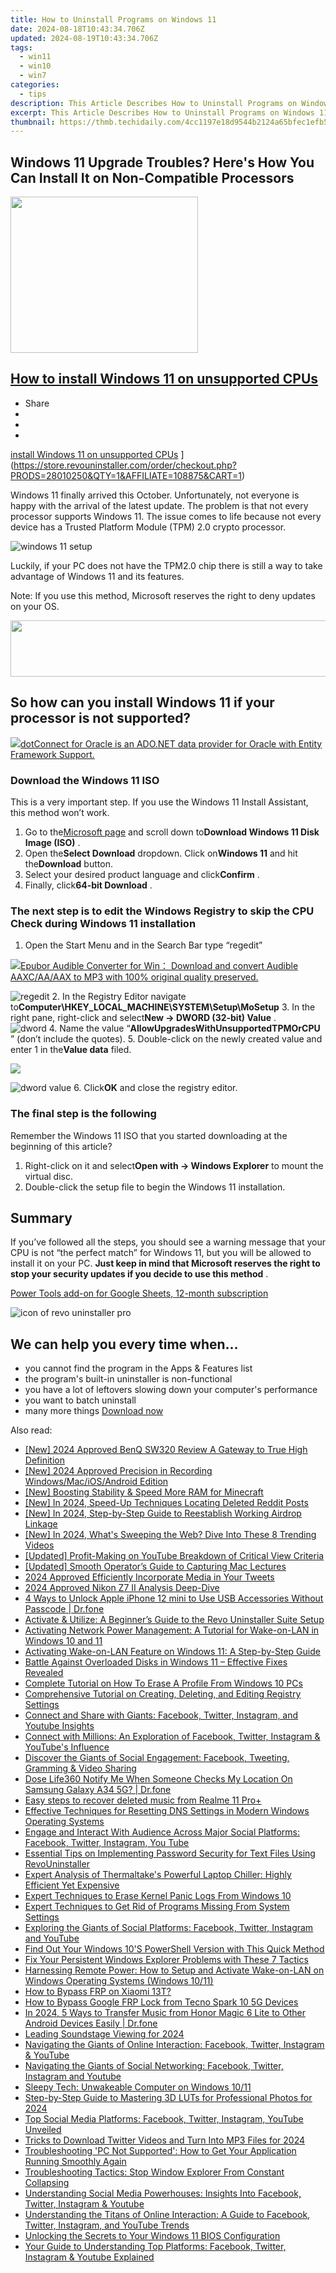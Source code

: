 ```yaml
---
title: How to Uninstall Programs on Windows 11
date: 2024-08-18T10:43:34.706Z
updated: 2024-08-19T10:43:34.706Z
tags:
  - win11
  - win10
  - win7
categories:
  - tips
description: This Article Describes How to Uninstall Programs on Windows 11
excerpt: This Article Describes How to Uninstall Programs on Windows 11
thumbnail: https://thmb.techidaily.com/4cc1197e18d9544b2124a65bfec1efb521b06ec232353dd58129a9184ba8b76a.jpg
---
```


## Windows 11 Upgrade Troubles? Here's How You Can Install It on Non-Compatible Processors

<!-- affiliate ads begin -->
<a href="https://dhgate.sjv.io/c/5597632/1678785/12108" target="_top" id="1678785"><img src="//a.impactradius-go.com/display-ad/12108-1678785" border="0" alt="" width="300" height="250"/></a>
<!-- affiliate ads end -->
## [How to install Windows 11 on unsupported CPUs](https://store.revouninstaller.com/order/checkout.php?PRODS=28010250&QTY=1&AFFILIATE=108875&CART=1)

* Share
* [](http://www.facebook.com/share.php?u=https://www.revouninstaller.com/blog/how-to-install-windows-11-on-unsupported-cpus/&title=How+to+install+Windows+11+on+unsupported+CPUs)
* [](https://twitter.com/intent/tweet?text=How+to+install+Windows+11+on+unsupported+CPUs&url=https://www.revouninstaller.com/blog/how-to-install-windows-11-on-unsupported-cpus/ "Click to share on Twitter")
* [](https://store.revouninstaller.com/order/checkout.php?PRODS=28010250&QTY=1&AFFILIATE=108875&CART=1)

[install Windows 11 on unsupported CPUs](https://f057a20f961f56a72089-b74530d2d26278124f446233f95622ef.ssl.cf1.rackcdn.com/site/blog/install-windows-unsupported-cpu/how-to-install-windows-11-on-unsupported-cpu.png) ](https://store.revouninstaller.com/order/checkout.php?PRODS=28010250&QTY=1&AFFILIATE=108875&CART=1)

 Windows 11 finally arrived this October. Unfortunately, not everyone is happy with the arrival of the latest update. The problem is that not every processor supports Windows 11\. The issue comes to life because not every device has a Trusted Platform Module (TPM) 2.0 crypto processor.

![windows 11 setup](https://f057a20f961f56a72089-b74530d2d26278124f446233f95622ef.ssl.cf1.rackcdn.com/site/blog/install-windows-unsupported-cpu/windows-11-setup.jpg)

 Luckily, if your PC does not have the TPM2.0 chip there is still a way to take advantage of Windows 11 and its features.

 Note: If you use this method, Microsoft reserves the right to deny updates on your OS.

<!-- affiliate ads begin -->
<a href="https://arkmc.pxf.io/c/5597632/427477/5172" target="_top" id="427477"><img src="//a.impactradius-go.com/display-ad/5172-427477" border="0" alt="" width="728" height="90"/></a><img height="0" width="0" src="https://arkmc.pxf.io/i/5597632/427477/5172" style="position:absolute;visibility:hidden;" border="0" />
<!-- affiliate ads end -->
## So how can you install Windows 11 if your processor is not supported?

<!-- affiliate ads begin -->
<a href="https://checkout.devart.com/order/checkout.php?PRODS=5023555&QTY=1&AFFILIATE=108875&CART=1"><img src="https://secure.avangate.com/images/merchant/45b430710ad04765a6afd58d9d9fafca/products/dotConnect_O.png" border="0">dotConnect for Oracle is an ADO.NET data provider for Oracle with Entity Framework Support.</a>
<!-- affiliate ads end -->
### Download the Windows 11 ISO

 This is a very important step. If you use the Windows 11 Install Assistant, this method won’t work.

1. Go to the[Microsoft page](https://www.microsoft.com/en-us/software-download/windows11?ranMID=24542&ranEAID=nOD/rLJHOac&ranSiteID=nOD%5FrLJHOac-42vlJMwQgDDSJ5XfoWPeBA&epi=nOD%5FrLJHOac-42vlJMwQgDDSJ5XfoWPeBA&irgwc=1&OCID=AID2200057%5Faff%5F7593%5F1243925&tduid=%28ir%5F%5Fzpv3mpuozckfqijnkk0sohz3we2xobwf0ymxujdc00%29%287593%29%281243925%29%28nOD%5FrLJHOac-42vlJMwQgDDSJ5XfoWPeBA%29%28%29&irclickid=%5Fzpv3mpuozckfqijnkk0sohz3we2xobwf0ymxujdc00) and scroll down to**Download Windows 11 Disk Image (ISO)** .
2. Open the**Select Download** dropdown. Click on**Windows 11** and hit the**Download** button.
3. Select your desired product language and click**Confirm** .
4. Finally, click**64-bit Download** .

### The next step is to edit the Windows Registry to skip the CPU Check during Windows 11 installation

1. Open the Start Menu and in the Search Bar type “regedit”  
<!-- affiliate ads begin -->
<a href="https://secure.2checkout.com/order/checkout.php?PRODS=4708689&QTY=1&AFFILIATE=108875&CART=1"><img src="https://www.epubor.com/images/uppic/audible-converter-interface.png" border="0">Epubor Audible Converter for Win： Download and convert Audible AAXC/AA/AAX to MP3 with 100% original quality preserved.</a>
<!-- affiliate ads end -->
![regedit](https://f057a20f961f56a72089-b74530d2d26278124f446233f95622ef.ssl.cf1.rackcdn.com/site/blog/install-windows-unsupported-cpu/regedit-exe.png)
2. In the Registry Editor navigate to**Computer\\HKEY\_LOCAL\_MACHINE\\SYSTEM\\Setup\\MoSetup**
3. In the right pane, right-click and select**New -> DWORD (32-bit) Value** .  
![dword](https://f057a20f961f56a72089-b74530d2d26278124f446233f95622ef.ssl.cf1.rackcdn.com/site/blog/install-windows-unsupported-cpu/dword.png)
4. Name the value “**AllowUpgradesWithUnsupportedTPMOrCPU** ” (don’t include the quotes).
5. Double-click on the newly created value and enter 1 in the**Value data** filed.  
<!-- affiliate ads begin -->
<a href="https://secure.2checkout.com/order/checkout.php?PRODS=37100474&QTY=1&AFFILIATE=108875&CART=1"><img src="https://awario.com/images/pages/index/img-leads-1280@1x.avif" border="0"></a>
<!-- affiliate ads end -->
![dword value](https://f057a20f961f56a72089-b74530d2d26278124f446233f95622ef.ssl.cf1.rackcdn.com/site/blog/install-windows-unsupported-cpu/edit-dword-value.jpg)
6. Click**OK** and close the registry editor.

### The final step is the following

 Remember the Windows 11 ISO that you started downloading at the beginning of this article?

1. Right-click on it and select**Open with -> Windows Explorer** to mount the virtual disc.
2. Double-click the setup file to begin the Windows 11 installation.

## Summary

 If you’ve followed all the steps, you should see a warning message that your CPU is not “the perfect match” for Windows 11, but you will be allowed to install it on your PC. **Just keep in mind that Microsoft reserves the right to stop your security updates if you decide to use this method** .

<!-- affiliate ads begin -->
<a href="https://secure.2checkout.com/order/checkout.php?PRODS=4721564&QTY=1&AFFILIATE=108875&CART=1">Power Tools add-on for Google Sheets, 12-month subscription</a>
<!-- affiliate ads end -->
![icon of revo uninstaller pro](https://f057a20f961f56a72089-b74530d2d26278124f446233f95622ef.ssl.cf1.rackcdn.com/site/icons/rup5-64.png)

## We can help you every time when…

* you cannot find the program in the Apps & Features list
* the program's built-in uninstaller is non-functional
* you have a lot of leftovers slowing down your computer's performance
* you want to batch uninstall
* many more things
[Download now](https://store.revouninstaller.com/order/checkout.php?PRODS=28010250&QTY=1&AFFILIATE=108875&CART=1)

<ins class="adsbygoogle"
     style="display:block"
     data-ad-format="autorelaxed"
     data-ad-client="ca-pub-7571918770474297"
     data-ad-slot="1223367746"></ins>



<ins class="adsbygoogle"
     style="display:block"
     data-ad-client="ca-pub-7571918770474297"
     data-ad-slot="8358498916"
     data-ad-format="auto"
     data-full-width-responsive="true"></ins>

<span class="atpl-alsoreadstyle">Also read:</span>
<div><ul>
<li><a href="https://vp-tips.techidaily.com/new-2024-approved-benq-sw320-review-a-gateway-to-true-high-definition/"><u>[New] 2024 Approved  BenQ SW320 Review  A Gateway to True High Definition</u></a></li>
<li><a href="https://screen-recording.techidaily.com/new-2024-approved-precision-in-recording-windowsmaciosandroid-edition/"><u>[New] 2024 Approved  Precision in Recording  Windows/Mac/iOS/Android Edition</u></a></li>
<li><a href="https://desktop-recording.techidaily.com/new-boosting-stability-and-speed-more-ram-for-minecraft/"><u>[New] Boosting Stability & Speed  More RAM for Minecraft</u></a></li>
<li><a href="https://fox-http.techidaily.com/new-in-2024-speed-up-techniques-locating-deleted-reddit-posts/"><u>[New] In 2024, Speed-Up Techniques  Locating Deleted Reddit Posts</u></a></li>
<li><a href="https://fox-helps.techidaily.com/new-in-2024-step-by-step-guide-to-reestablish-working-airdrop-linkage/"><u>[New] In 2024, Step-by-Step Guide to Reestablish Working Airdrop Linkage</u></a></li>
<li><a href="https://facebook-videos.techidaily.com/new-in-2024-whats-sweeping-the-web-dive-into-these-8-trending-videos/"><u>[New] In 2024, What's Sweeping the Web? Dive Into These 8 Trending Videos</u></a></li>
<li><a href="https://facebook-video-footage.techidaily.com/updated-profit-making-on-youtube-breakdown-of-critical-view-criteria/"><u>[Updated] Profit-Making on YouTube  Breakdown of Critical View Criteria</u></a></li>
<li><a href="https://screen-capture.techidaily.com/updated-smooth-operators-guide-to-capturing-mac-lectures/"><u>[Updated] Smooth Operator’s Guide to Capturing Mac Lectures</u></a></li>
<li><a href="https://twitter-videos.techidaily.com/2024-approved-efficiently-incorporate-media-in-your-tweets/"><u>2024 Approved  Efficiently Incorporate Media in Your Tweets</u></a></li>
<li><a href="https://fox-direct.techidaily.com/2024-approved-nikon-z7-ii-analysis-deep-dive/"><u>2024 Approved  Nikon Z7 II Analysis Deep-Dive</u></a></li>
<li><a href="https://iphone-unlock.techidaily.com/4-ways-to-unlock-apple-iphone-12-mini-to-use-usb-accessories-without-passcode-drfone-by-drfone-ios/"><u>4 Ways to Unlock Apple iPhone 12 mini to Use USB Accessories Without Passcode | Dr.fone</u></a></li>
<li><a href="https://win-forum.techidaily.com/activate-and-utilize-a-beginners-guide-to-the-revo-uninstaller-suite-setup/"><u>Activate & Utilize: A Beginner’s Guide to the Revo Uninstaller Suite Setup</u></a></li>
<li><a href="https://win-forum.techidaily.com/activating-network-power-management-a-tutorial-for-wake-on-lan-in-windows-10-and-11/"><u>Activating Network Power Management: A Tutorial for Wake-on-LAN in Windows 10 and 11</u></a></li>
<li><a href="https://win-forum.techidaily.com/activating-wake-on-lan-feature-on-windows-11-a-step-by-step-guide/"><u>Activating Wake-on-LAN Feature on Windows 11: A Step-by-Step Guide</u></a></li>
<li><a href="https://win-forum.techidaily.com/battle-against-overloaded-disks-in-windows-11-effective-fixes-revealed/"><u>Battle Against Overloaded Disks in Windows 11 – Effective Fixes Revealed</u></a></li>
<li><a href="https://win-forum.techidaily.com/complete-tutorial-on-how-to-erase-a-profile-from-windows-10-pcs/"><u>Complete Tutorial on How To Erase A Profile From Windows 10 PCs</u></a></li>
<li><a href="https://win-forum.techidaily.com/comprehensive-tutorial-on-creating-deleting-and-editing-registry-settings/"><u>Comprehensive Tutorial on Creating, Deleting, and Editing Registry Settings</u></a></li>
<li><a href="https://win-forum.techidaily.com/connect-and-share-with-giants-facebook-twitter-instagram-and-youtube-insights/"><u>Connect and Share with Giants: Facebook, Twitter, Instagram, and Youtube Insights</u></a></li>
<li><a href="https://win-forum.techidaily.com/connect-with-millions-an-exploration-of-facebook-twitter-instagram-and-youtubes-influence/"><u>Connect with Millions: An Exploration of Facebook, Twitter, Instagram & YouTube's Influence</u></a></li>
<li><a href="https://win-forum.techidaily.com/discover-the-giants-of-social-engagement-facebook-tweeting-gramming-and-video-sharing/"><u>Discover the Giants of Social Engagement: Facebook, Tweeting, Gramming & Video Sharing</u></a></li>
<li><a href="https://fake-location.techidaily.com/dose-life360-notify-me-when-someone-checks-my-location-on-samsung-galaxy-a34-5g-drfone-by-drfone-virtual-android/"><u>Dose Life360 Notify Me When Someone Checks My Location On Samsung Galaxy A34 5G? | Dr.fone</u></a></li>
<li><a href="https://phone-solutions.techidaily.com/easy-steps-to-recover-deleted-music-from-realme-11-proplus-by-fonelab-android-recover-music/"><u>Easy steps to recover deleted music from Realme 11 Pro+</u></a></li>
<li><a href="https://win-forum.techidaily.com/effective-techniques-for-resetting-dns-settings-in-modern-windows-operating-systems/"><u>Effective Techniques for Resetting DNS Settings in Modern Windows Operating Systems</u></a></li>
<li><a href="https://win-forum.techidaily.com/engage-and-interact-with-audience-across-major-social-platforms-facebook-twitter-instagram-you-tube/"><u>Engage and Interact With Audience Across Major Social Platforms: Facebook, Twitter, Instagram, You Tube</u></a></li>
<li><a href="https://win-forum.techidaily.com/essential-tips-on-implementing-password-security-for-text-files-using-revouninstaller/"><u>Essential Tips on Implementing Password Security for Text Files Using RevoUninstaller</u></a></li>
<li><a href="https://buynow-marvelous.techidaily.com/expert-analysis-of-thermaltakes-powerful-laptop-chiller-highly-efficient-yet-expensive/"><u>Expert Analysis of Thermaltake's Powerful Laptop Chiller: Highly Efficient Yet Expensive</u></a></li>
<li><a href="https://win-forum.techidaily.com/expert-techniques-to-erase-kernel-panic-logs-from-windows-10/"><u>Expert Techniques to Erase Kernel Panic Logs From Windows 10</u></a></li>
<li><a href="https://win-forum.techidaily.com/expert-techniques-to-get-rid-of-programs-missing-from-system-settings/"><u>Expert Techniques to Get Rid of Programs Missing From System Settings</u></a></li>
<li><a href="https://win-forum.techidaily.com/exploring-the-giants-of-social-platforms-facebook-twitter-instagram-and-youtube/"><u>Exploring the Giants of Social Platforms: Facebook, Twitter, Instagram and YouTube</u></a></li>
<li><a href="https://win-forum.techidaily.com/find-out-your-windows-10s-powershell-version-with-this-quick-method/"><u>Find Out Your Windows 10'S PowerShell Version with This Quick Method</u></a></li>
<li><a href="https://win-forum.techidaily.com/fix-your-persistent-windows-explorer-problems-with-these-7-tactics/"><u>Fix Your Persistent Windows Explorer Problems with These 7 Tactics</u></a></li>
<li><a href="https://win-forum.techidaily.com/harnessing-remote-power-how-to-setup-and-activate-wake-on-lan-on-windows-operating-systems-windows-1011/"><u>Harnessing Remote Power: How to Setup and Activate Wake-on-LAN on Windows Operating Systems (Windows 10/11)</u></a></li>
<li><a href="https://bypass-frp.techidaily.com/how-to-bypass-frp-on-xiaomi-13t-by-drfone-android/"><u>How to Bypass FRP on Xiaomi 13T?</u></a></li>
<li><a href="https://bypass-frp.techidaily.com/how-to-bypass-google-frp-lock-from-tecno-spark-10-5g-devices-by-drfone-android/"><u>How to Bypass Google FRP Lock from Tecno Spark 10 5G Devices</u></a></li>
<li><a href="https://android-transfer.techidaily.com/in-2024-5-ways-to-transfer-music-from-honor-magic-6-lite-to-other-android-devices-easily-drfone-by-drfone-transfer-from-android-transfer-from-android/"><u>In 2024, 5 Ways to Transfer Music from Honor Magic 6 Lite to Other Android Devices Easily | Dr.fone</u></a></li>
<li><a href="https://extra-support.techidaily.com/leading-soundstage-viewing-for-2024/"><u>Leading Soundstage Viewing for 2024</u></a></li>
<li><a href="https://win-forum.techidaily.com/1722915365355-navigating-the-giants-of-online-interaction-facebook-twitter-instagram-and-youtube/"><u>Navigating the Giants of Online Interaction: Facebook, Twitter, Instagram & YouTube</u></a></li>
<li><a href="https://win-forum.techidaily.com/1722915193394-navigating-the-giants-of-social-networking-facebook-twitter-instagram-and-youtube/"><u>Navigating the Giants of Social Networking: Facebook, Twitter, Instagram and Youtube</u></a></li>
<li><a href="https://win-howtos.techidaily.com/sleepy-tech-unwakeable-computer-on-windows-1011/"><u>Sleepy Tech: Unwakeable Computer on Windows 10/11</u></a></li>
<li><a href="https://extra-skills.techidaily.com/step-by-step-guide-to-mastering-3d-luts-for-professional-photos-for-2024/"><u>Step-by-Step Guide to Mastering 3D LUTs for Professional Photos for 2024</u></a></li>
<li><a href="https://win-forum.techidaily.com/top-social-media-platforms-facebook-twitter-instagram-youtube-unveiled/"><u>Top Social Media Platforms: Facebook, Twitter, Instagram, YouTube Unveiled</u></a></li>
<li><a href="https://some-approaches.techidaily.com/tricks-to-download-twitter-videos-and-turn-into-mp3-files-for-2024/"><u>Tricks to Download Twitter Videos and Turn Into MP3 Files for 2024</u></a></li>
<li><a href="https://win-forum.techidaily.com/troubleshooting-pc-not-supported-how-to-get-your-application-running-smoothly-again/"><u>Troubleshooting 'PC Not Supported': How to Get Your Application Running Smoothly Again</u></a></li>
<li><a href="https://win-forum.techidaily.com/troubleshooting-tactics-stop-window-explorer-from-constant-collapsing/"><u>Troubleshooting Tactics: Stop Window Explorer From Constant Collapsing</u></a></li>
<li><a href="https://win-forum.techidaily.com/understanding-social-media-powerhouses-insights-into-facebook-twitter-instagram-and-youtube/"><u>Understanding Social Media Powerhouses: Insights Into Facebook, Twitter, Instagram & Youtube</u></a></li>
<li><a href="https://win-forum.techidaily.com/understanding-the-titans-of-online-interaction-a-guide-to-facebook-twitter-instagram-and-youtube-trends/"><u>Understanding the Titans of Online Interaction: A Guide to Facebook, Twitter, Instagram, and YouTube Trends</u></a></li>
<li><a href="https://win-forum.techidaily.com/unlocking-the-secrets-to-your-windows-11-bios-configuration/"><u>Unlocking the Secrets to Your Windows 11 BIOS Configuration</u></a></li>
<li><a href="https://win-forum.techidaily.com/your-guide-to-understanding-top-platforms-facebook-twitter-instagram-and-youtube-explained/"><u>Your Guide to Understanding Top Platforms: Facebook, Twitter, Instagram & Youtube Explained</u></a></li>
</ul></div>
